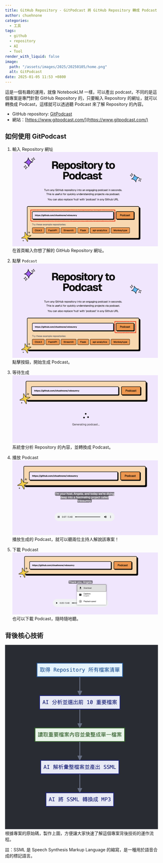 ```yaml
---
title: GitHub Repository - GitPodcast 將 GitHub Repository 轉成 Podcast
author: chuehnone
categories:
  - 工具
tags:
  - github
  - repository
  - AI
  - Tool
render_with_liquid: false
image:
  path: "/assets/images/2025/20250105/home.png"
  alt: GitPodcast
date: 2025-01-05 11:53 +0800
---
```


這是一個有趣的運用，就像 NotebookLM 一樣，可以產出 podcast，不同的是這個專案是專門針對 GitHub Repository 的，只要輸入 Repository 的網址，就可以轉換成 Podcast，這樣就可以透過聽 Podcast 來了解 Repository 的內容。

- GitHub repository: [GitPodcast](https://github.com/BandarLabs/gitpodcast)
- 網站：[https://www.gitpodcast.com/](https://www.gitpodcast.com/)

## 如何使用 GitPodcast

1. 輸入 Repository 網址
    ![](/assets/images/2025/20250105/flow-1.png)
    在首頁輸入你想了解的 GitHub Repository 網址。

2. 點擊 `Podcast`
    ![](/assets/images/2025/20250105/flow-2.png)
    點擊按鈕，開始生成 Podcast。

3. 等待生成
    ![](/assets/images/2025/20250105/flow-3.png)
    系統會分析 Repository 的內容，並轉換成 Podcast。

4. 播放 Podcast
    ![](/assets/images/2025/20250105/flow-4.png)
    播放生成的 Podcast，就可以聽兩位主持人解說該專案！

5. 下載 Podcast
    ![](/assets/images/2025/20250105/flow-5.png)
    也可以下載 Podcast，隨時隨地聽。

## 背後核心技術

![](/assets/images/2025/20250105/tech-flow.png)
根據專案的原始碼，製作上圖，方便讓大家快速了解這個專案背後技術的運作流程。

註：SSML 是 Speech Synthesis Markup Language 的縮寫，是一種用於語音合成的標記語言。
